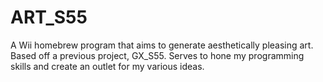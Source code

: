 # ART_S55
A Wii homebrew program that aims to generate aesthetically pleasing art. Based off a previous project, GX_S55. Serves to hone my programming skills and create an outlet for my various ideas.